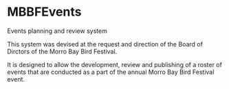 # MBBFEvents
Events planning and review system

This system was devised at the request and direction of the Board of Dirctors of the Morro Bay Bird Festival.

It is designed to allow the development, review and publishing of a roster of events that are conducted
as a part of the annual Morro Bay Bird Festival event.
